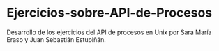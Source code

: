 # Ejercicios-sobre-API-de-Procesos
Desarrollo de los ejercicios del API de procesos en Unix por Sara María Eraso y Juan Sebastián Estupiñán.
